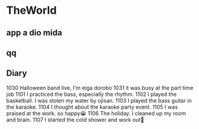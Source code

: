 # TheWorld
 
## app a dio mida
## qq

## Diary
1030 Halloween band live, I'm eiga dorobo </b>
1031 it was busy at the part time job </b>
1101 I practiced the bass, especially the rhythm.</b>
1102 I played the basketball. I was stolen my water by ojisan. 
1103 I played the bass guitar in the karaoke.</b>
1104 I thought about the karaoke party event.</b>
1105 I was praised at the work. so happy😭</b>
1106 The holiday. I cleaned up my room and brain.
1107 I started the cold shower and work out💪
